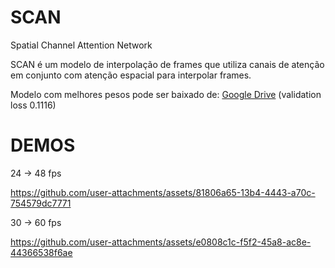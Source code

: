 # SCAN
Spatial Channel Attention Network 

SCAN é um modelo de interpolação de frames que utiliza canais de atenção em conjunto com atenção espacial para interpolar frames.


Modelo com melhores pesos pode ser baixado de: [Google Drive](https://drive.google.com/file/d/1LymsoEl4TCanVm3ke_Wvo1ZWM7RkF_NX/view?usp=drive_link) (validation loss 0.1116)


# DEMOS

24 -> 48 fps

https://github.com/user-attachments/assets/81806a65-13b4-4443-a70c-754579dc7771

30 -> 60 fps



https://github.com/user-attachments/assets/e0808c1c-f5f2-45a8-ac8e-44366538f6ae

